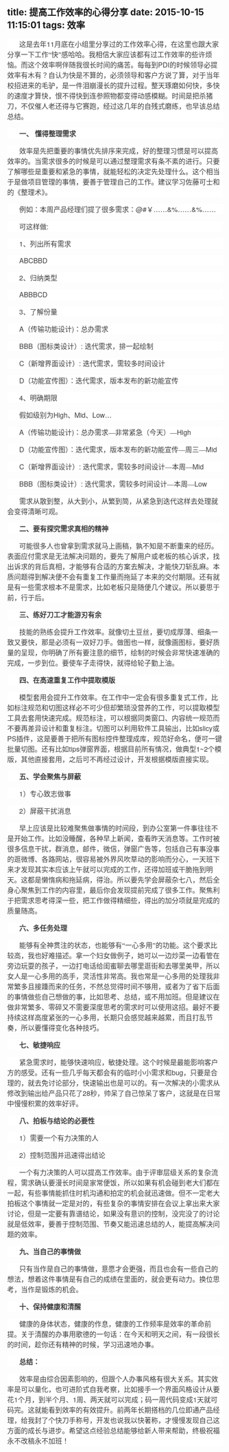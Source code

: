 title: 提高工作效率的心得分享
date: 2015-10-15 11:15:01
tags: 效率
---
<body>
<a name="428"/>

<div>
<div style="word-wrap: break-word; -webkit-nbsp-mode: space; -webkit-line-break: after-white-space;"><p style="max-width: 100%; word-wrap: normal; box-sizing: border-box !important; min-height: 1em; white-space: pre-wrap; color: rgb(62, 62, 62); font-family: &apos;Helvetica Neue&apos;, Helvetica, &apos;Hiragino Sans GB&apos;, &apos;Microsoft YaHei&apos;, 微软雅黑, Arial, sans-serif; font-size: 16px; orphans: auto; widows: auto; text-indent: 28px; background-color: rgb(255, 255, 255);"><span style="max-width: 100%; word-wrap: break-word !important; box-sizing: border-box !important; font-family: 宋体;">这是去年</span>11<span style="max-width: 100%; word-wrap: break-word !important; box-sizing: border-box !important; font-family: 宋体;">月底在小组里分享过的工作效率心得，在这里也跟大家分享一下工作“快”感哈哈。我相信大家应该都有过工作效率的些许烦恼。而这个效率啊伴随我很长时间的痛苦。每每到</span>PDI<span style="max-width: 100%; word-wrap: break-word !important; box-sizing: border-box !important; font-family: 宋体;">的时候领导必提效率有木有？自认为快是不算的，必须领导和客户方说了算，对于当年校招进来的毛驴，是一件泪崩漫长的提升过程。整天琢磨如何快，多快的速度才算快，恨不得快到连参照物都变得动感模糊。时间是把杀猪刀，不仅催人老还得与它赛跑，经过这几年的自残式磨练，也早该总结总结。</span></p><div style="max-width: 100%; word-wrap: normal; box-sizing: border-box !important; min-height: 1em; white-space: pre-wrap; color: rgb(62, 62, 62); font-family: &apos;Helvetica Neue&apos;, Helvetica, &apos;Hiragino Sans GB&apos;, &apos;Microsoft YaHei&apos;, 微软雅黑, Arial, sans-serif; text-indent: 28px; background-color: rgb(255, 255, 255); font-size: 16px;"><div><strong style="max-width: 100%; word-wrap: break-word !important; box-sizing: border-box !important;"><span style="max-width: 100%; word-wrap: break-word !important; box-sizing: border-box !important; font-family: 宋体;">一、</span></strong> <strong style="max-width: 100%; word-wrap: break-word !important; box-sizing: border-box !important;"><span style="max-width: 100%; word-wrap: break-word !important; box-sizing: border-box !important; font-family: 宋体;">懂得整理需求</span></strong></div></div><p style="max-width: 100%; word-wrap: normal; box-sizing: border-box !important; min-height: 1em; white-space: pre-wrap; color: rgb(62, 62, 62); font-family: &apos;Helvetica Neue&apos;, Helvetica, &apos;Hiragino Sans GB&apos;, &apos;Microsoft YaHei&apos;, 微软雅黑, Arial, sans-serif; font-size: 16px; orphans: auto; widows: auto; text-indent: 28px; background-color: rgb(255, 255, 255);"><span style="max-width: 100%; word-wrap: break-word !important; box-sizing: border-box !important; font-family: 宋体;">效率是先把重要的事情优先排序来完成，好的整理习惯是可以提高效率的。当需求很多的时候是可以通过整理需求有条不紊的进行。只要了解哪些是重要和紧急的事情，就能轻松的决定先处理什么。这个相当于是做项目管理的事情，要善于管理自己的工作。建议学习佐藤可士和的《整理术》。</span></p><p style="max-width: 100%; word-wrap: normal; box-sizing: border-box !important; min-height: 1em; white-space: pre-wrap; color: rgb(62, 62, 62); font-family: &apos;Helvetica Neue&apos;, Helvetica, &apos;Hiragino Sans GB&apos;, &apos;Microsoft YaHei&apos;, 微软雅黑, Arial, sans-serif; font-size: 16px; orphans: auto; widows: auto; text-indent: 28px; background-color: rgb(255, 255, 255);"><span style="max-width: 100%; word-wrap: break-word !important; box-sizing: border-box !important; font-family: 宋体;">例如：本周产品经理们提了很多需求：</span>@#<span style="max-width: 100%; word-wrap: break-word !important; box-sizing: border-box !important; font-family: 宋体;">￥……</span>&amp;%<span style="max-width: 100%; word-wrap: break-word !important; box-sizing: border-box !important; font-family: 宋体;">……</span>&amp;%<span style="max-width: 100%; word-wrap: break-word !important; box-sizing: border-box !important; font-family: 宋体;">……</span></p><p style="max-width: 100%; word-wrap: normal; box-sizing: border-box !important; min-height: 1em; white-space: pre-wrap; color: rgb(62, 62, 62); font-family: &apos;Helvetica Neue&apos;, Helvetica, &apos;Hiragino Sans GB&apos;, &apos;Microsoft YaHei&apos;, 微软雅黑, Arial, sans-serif; font-size: 16px; orphans: auto; widows: auto; text-indent: 28px; background-color: rgb(255, 255, 255);"><span style="max-width: 100%; word-wrap: break-word !important; box-sizing: border-box !important; font-family: 宋体;">可这样做</span>:</p><p style="max-width: 100%; word-wrap: normal; box-sizing: border-box !important; min-height: 1em; white-space: pre-wrap; color: rgb(62, 62, 62); font-family: &apos;Helvetica Neue&apos;, Helvetica, &apos;Hiragino Sans GB&apos;, &apos;Microsoft YaHei&apos;, 微软雅黑, Arial, sans-serif; font-size: 16px; orphans: auto; widows: auto; text-indent: 28px; background-color: rgb(255, 255, 255);">1<span style="max-width: 100%; word-wrap: break-word !important; box-sizing: border-box !important; font-family: 宋体;">、列出所有需求</span></p><p style="max-width: 100%; word-wrap: normal; box-sizing: border-box !important; min-height: 1em; white-space: pre-wrap; color: rgb(62, 62, 62); font-family: &apos;Helvetica Neue&apos;, Helvetica, &apos;Hiragino Sans GB&apos;, &apos;Microsoft YaHei&apos;, 微软雅黑, Arial, sans-serif; font-size: 16px; orphans: auto; widows: auto; text-indent: 28px; background-color: rgb(255, 255, 255);">ABCBBD</p><p style="max-width: 100%; word-wrap: normal; box-sizing: border-box !important; min-height: 1em; white-space: pre-wrap; color: rgb(62, 62, 62); font-family: &apos;Helvetica Neue&apos;, Helvetica, &apos;Hiragino Sans GB&apos;, &apos;Microsoft YaHei&apos;, 微软雅黑, Arial, sans-serif; font-size: 16px; orphans: auto; widows: auto; text-indent: 28px; background-color: rgb(255, 255, 255);">2<span style="max-width: 100%; word-wrap: break-word !important; box-sizing: border-box !important; font-family: 宋体;">、归纳类型</span></p><p style="max-width: 100%; word-wrap: normal; box-sizing: border-box !important; min-height: 1em; white-space: pre-wrap; color: rgb(62, 62, 62); font-family: &apos;Helvetica Neue&apos;, Helvetica, &apos;Hiragino Sans GB&apos;, &apos;Microsoft YaHei&apos;, 微软雅黑, Arial, sans-serif; font-size: 16px; orphans: auto; widows: auto; text-indent: 28px; background-color: rgb(255, 255, 255);">ABBBCD</p><p style="max-width: 100%; word-wrap: normal; box-sizing: border-box !important; min-height: 1em; white-space: pre-wrap; color: rgb(62, 62, 62); font-family: &apos;Helvetica Neue&apos;, Helvetica, &apos;Hiragino Sans GB&apos;, &apos;Microsoft YaHei&apos;, 微软雅黑, Arial, sans-serif; font-size: 16px; orphans: auto; widows: auto; text-indent: 28px; background-color: rgb(255, 255, 255);">3<span style="max-width: 100%; word-wrap: break-word !important; box-sizing: border-box !important; font-family: 宋体;">、了解份量</span></p><p style="max-width: 100%; word-wrap: normal; box-sizing: border-box !important; min-height: 1em; white-space: pre-wrap; color: rgb(62, 62, 62); font-family: &apos;Helvetica Neue&apos;, Helvetica, &apos;Hiragino Sans GB&apos;, &apos;Microsoft YaHei&apos;, 微软雅黑, Arial, sans-serif; font-size: 16px; orphans: auto; widows: auto; text-indent: 28px; background-color: rgb(255, 255, 255);">A<span style="max-width: 100%; word-wrap: break-word !important; box-sizing: border-box !important; font-family: 宋体;">（传输功能设计</span>)<span style="max-width: 100%; word-wrap: break-word !important; box-sizing: border-box !important; font-family: 宋体;">：总办需求</span></p><p style="max-width: 100%; word-wrap: normal; box-sizing: border-box !important; min-height: 1em; white-space: pre-wrap; color: rgb(62, 62, 62); font-family: &apos;Helvetica Neue&apos;, Helvetica, &apos;Hiragino Sans GB&apos;, &apos;Microsoft YaHei&apos;, 微软雅黑, Arial, sans-serif; font-size: 16px; orphans: auto; widows: auto; text-indent: 28px; background-color: rgb(255, 255, 255);">BBB<span style="max-width: 100%; word-wrap: break-word !important; box-sizing: border-box !important; font-family: 宋体;">（图标类设计）</span>: <span style="max-width: 100%; word-wrap: break-word !important; box-sizing: border-box !important; font-family: 宋体;">迭代需求，排一起绘制</span></p><p style="max-width: 100%; word-wrap: normal; box-sizing: border-box !important; min-height: 1em; white-space: pre-wrap; color: rgb(62, 62, 62); font-family: &apos;Helvetica Neue&apos;, Helvetica, &apos;Hiragino Sans GB&apos;, &apos;Microsoft YaHei&apos;, 微软雅黑, Arial, sans-serif; font-size: 16px; orphans: auto; widows: auto; text-indent: 28px; background-color: rgb(255, 255, 255);">C<span style="max-width: 100%; word-wrap: break-word !important; box-sizing: border-box !important; font-family: 宋体;">（新增界面设计）</span>: <span style="max-width: 100%; word-wrap: break-word !important; box-sizing: border-box !important; font-family: 宋体;">迭代需求，需较多时间设计</span></p><p style="max-width: 100%; word-wrap: normal; box-sizing: border-box !important; min-height: 1em; white-space: pre-wrap; color: rgb(62, 62, 62); font-family: &apos;Helvetica Neue&apos;, Helvetica, &apos;Hiragino Sans GB&apos;, &apos;Microsoft YaHei&apos;, 微软雅黑, Arial, sans-serif; font-size: 16px; orphans: auto; widows: auto; text-indent: 28px; background-color: rgb(255, 255, 255);">D<span style="max-width: 100%; word-wrap: break-word !important; box-sizing: border-box !important; font-family: 宋体;">（功能宣传图）：迭代需求，版本发布的新功能宣传</span></p><p style="max-width: 100%; word-wrap: normal; box-sizing: border-box !important; min-height: 1em; white-space: pre-wrap; color: rgb(62, 62, 62); font-family: &apos;Helvetica Neue&apos;, Helvetica, &apos;Hiragino Sans GB&apos;, &apos;Microsoft YaHei&apos;, 微软雅黑, Arial, sans-serif; font-size: 16px; orphans: auto; widows: auto; text-indent: 28px; background-color: rgb(255, 255, 255);">4<span style="max-width: 100%; word-wrap: break-word !important; box-sizing: border-box !important; font-family: 宋体;">、明确期限</span></p><p style="max-width: 100%; word-wrap: normal; box-sizing: border-box !important; min-height: 1em; white-space: pre-wrap; color: rgb(62, 62, 62); font-family: &apos;Helvetica Neue&apos;, Helvetica, &apos;Hiragino Sans GB&apos;, &apos;Microsoft YaHei&apos;, 微软雅黑, Arial, sans-serif; font-size: 16px; orphans: auto; widows: auto; text-indent: 28px; background-color: rgb(255, 255, 255);"><span style="max-width: 100%; word-wrap: break-word !important; box-sizing: border-box !important; font-family: 宋体;">假如级别为</span>High<span style="max-width: 100%; word-wrap: break-word !important; box-sizing: border-box !important; font-family: 宋体;">、</span>Mid<span style="max-width: 100%; word-wrap: break-word !important; box-sizing: border-box !important; font-family: 宋体;">、</span>Low<span style="max-width: 100%; word-wrap: break-word !important; box-sizing: border-box !important; font-family: 宋体;">…</span></p><p style="max-width: 100%; word-wrap: normal; box-sizing: border-box !important; min-height: 1em; white-space: pre-wrap; color: rgb(62, 62, 62); font-family: &apos;Helvetica Neue&apos;, Helvetica, &apos;Hiragino Sans GB&apos;, &apos;Microsoft YaHei&apos;, 微软雅黑, Arial, sans-serif; font-size: 16px; orphans: auto; widows: auto; text-indent: 28px; background-color: rgb(255, 255, 255);">A<span style="max-width: 100%; word-wrap: break-word !important; box-sizing: border-box !important; font-family: 宋体;">（传输功能设计</span>)<span style="max-width: 100%; word-wrap: break-word !important; box-sizing: border-box !important; font-family: 宋体;">：总办需求—非常紧急（今天）—</span>High</p><p style="max-width: 100%; word-wrap: normal; box-sizing: border-box !important; min-height: 1em; white-space: pre-wrap; color: rgb(62, 62, 62); font-family: &apos;Helvetica Neue&apos;, Helvetica, &apos;Hiragino Sans GB&apos;, &apos;Microsoft YaHei&apos;, 微软雅黑, Arial, sans-serif; font-size: 16px; orphans: auto; widows: auto; text-indent: 28px; background-color: rgb(255, 255, 255);">D<span style="max-width: 100%; word-wrap: break-word !important; box-sizing: border-box !important; font-family: 宋体;">（功能宣传图）：迭代需求，版本发布的新功能宣传—周三—</span>Mid</p><p style="max-width: 100%; word-wrap: normal; box-sizing: border-box !important; min-height: 1em; white-space: pre-wrap; color: rgb(62, 62, 62); font-family: &apos;Helvetica Neue&apos;, Helvetica, &apos;Hiragino Sans GB&apos;, &apos;Microsoft YaHei&apos;, 微软雅黑, Arial, sans-serif; font-size: 16px; orphans: auto; widows: auto; text-indent: 28px; background-color: rgb(255, 255, 255);">C<span style="max-width: 100%; word-wrap: break-word !important; box-sizing: border-box !important; font-family: 宋体;">（新增界面设计）</span>: <span style="max-width: 100%; word-wrap: break-word !important; box-sizing: border-box !important; font-family: 宋体;">迭代需求，需较多时间设计—本周—</span>Mid</p><p style="max-width: 100%; word-wrap: normal; box-sizing: border-box !important; min-height: 1em; white-space: pre-wrap; color: rgb(62, 62, 62); font-family: &apos;Helvetica Neue&apos;, Helvetica, &apos;Hiragino Sans GB&apos;, &apos;Microsoft YaHei&apos;, 微软雅黑, Arial, sans-serif; font-size: 16px; orphans: auto; widows: auto; text-indent: 28px; background-color: rgb(255, 255, 255);">BBB<span style="max-width: 100%; word-wrap: break-word !important; box-sizing: border-box !important; font-family: 宋体;">（图标类设计）</span>: <span style="max-width: 100%; word-wrap: break-word !important; box-sizing: border-box !important; font-family: 宋体;">迭代需求，需较多时间设计—本周—</span>Low</p><p style="max-width: 100%; word-wrap: normal; box-sizing: border-box !important; min-height: 1em; white-space: pre-wrap; color: rgb(62, 62, 62); font-family: &apos;Helvetica Neue&apos;, Helvetica, &apos;Hiragino Sans GB&apos;, &apos;Microsoft YaHei&apos;, 微软雅黑, Arial, sans-serif; font-size: 16px; orphans: auto; widows: auto; text-indent: 28px; background-color: rgb(255, 255, 255);"><span style="max-width: 100%; word-wrap: break-word !important; box-sizing: border-box !important; font-family: 宋体;">需求从散到整，从大到小，从繁到简，从紧急到迭代这样去处理就会变得清晰可观。</span></p><p style="max-width: 100%; word-wrap: normal; box-sizing: border-box !important; min-height: 1em; white-space: pre-wrap; color: rgb(62, 62, 62); font-family: &apos;Helvetica Neue&apos;, Helvetica, &apos;Hiragino Sans GB&apos;, &apos;Microsoft YaHei&apos;, 微软雅黑, Arial, sans-serif; font-size: 16px; orphans: auto; widows: auto; text-indent: 28px; background-color: rgb(255, 255, 255);"><strong style="max-width: 100%; word-wrap: break-word !important; box-sizing: border-box !important;"><span style="max-width: 100%; word-wrap: break-word !important; box-sizing: border-box !important; font-family: 宋体;">二、要有探究需求真相的精神</span></strong></p><p style="max-width: 100%; word-wrap: normal; box-sizing: border-box !important; min-height: 1em; white-space: pre-wrap; color: rgb(62, 62, 62); font-family: &apos;Helvetica Neue&apos;, Helvetica, &apos;Hiragino Sans GB&apos;, &apos;Microsoft YaHei&apos;, 微软雅黑, Arial, sans-serif; font-size: 16px; orphans: auto; widows: auto; text-indent: 28px; background-color: rgb(255, 255, 255);"><span style="max-width: 100%; word-wrap: break-word !important; box-sizing: border-box !important; font-family: 宋体;">可能很多人也曾拿到需求就马上画稿，孰不知是不断重来的经历。表面应付需求是无法解决问题的，要先了解用户或老板的核心诉求，找出诉求的背后真相，才能够有合适的方案去解决，才能快刀斩乱麻。本质问题得到解决便不会有重复工作量而拖延了本来的交付期限。还有就是有一些需求根本不是需求，比如老板只是随便几个建议。所以要思于前，行于后。</span></p><p style="max-width: 100%; word-wrap: normal; box-sizing: border-box !important; min-height: 1em; white-space: pre-wrap; color: rgb(62, 62, 62); font-family: &apos;Helvetica Neue&apos;, Helvetica, &apos;Hiragino Sans GB&apos;, &apos;Microsoft YaHei&apos;, 微软雅黑, Arial, sans-serif; font-size: 16px; orphans: auto; widows: auto; text-indent: 28px; background-color: rgb(255, 255, 255);"><strong style="max-width: 100%; word-wrap: break-word !important; box-sizing: border-box !important;"><span style="max-width: 100%; word-wrap: break-word !important; box-sizing: border-box !important; font-family: 宋体;">三、练好刀工才能游刃有余</span></strong></p><p style="max-width: 100%; word-wrap: normal; box-sizing: border-box !important; min-height: 1em; white-space: pre-wrap; color: rgb(62, 62, 62); font-family: &apos;Helvetica Neue&apos;, Helvetica, &apos;Hiragino Sans GB&apos;, &apos;Microsoft YaHei&apos;, 微软雅黑, Arial, sans-serif; font-size: 16px; orphans: auto; widows: auto; text-indent: 28px; background-color: rgb(255, 255, 255);"><span style="max-width: 100%; word-wrap: break-word !important; box-sizing: border-box !important; font-family: 宋体;">技能的熟练会提升工作效率。就像切土豆丝，要切成厚薄、细条一致又要快，那是必须有一双好刀手。做图也一样，就像画图标，要好质量的呈现，你明确了所有要注意的细节，绘制的时候会非常快速准确的完成，一步到位。要使车子走得快，就得给轮子勤上油。</span></p><p style="max-width: 100%; word-wrap: normal; box-sizing: border-box !important; min-height: 1em; white-space: pre-wrap; color: rgb(62, 62, 62); font-family: &apos;Helvetica Neue&apos;, Helvetica, &apos;Hiragino Sans GB&apos;, &apos;Microsoft YaHei&apos;, 微软雅黑, Arial, sans-serif; font-size: 16px; orphans: auto; widows: auto; text-indent: 28px; background-color: rgb(255, 255, 255);"><strong style="max-width: 100%; word-wrap: break-word !important; box-sizing: border-box !important;"><span style="max-width: 100%; word-wrap: break-word !important; box-sizing: border-box !important; font-family: 宋体;">四、在高速重复工作中提取模版</span></strong></p><p style="max-width: 100%; word-wrap: normal; box-sizing: border-box !important; min-height: 1em; white-space: pre-wrap; color: rgb(62, 62, 62); font-family: &apos;Helvetica Neue&apos;, Helvetica, &apos;Hiragino Sans GB&apos;, &apos;Microsoft YaHei&apos;, 微软雅黑, Arial, sans-serif; font-size: 16px; orphans: auto; widows: auto; text-indent: 28px; background-color: rgb(255, 255, 255);"><span style="max-width: 100%; word-wrap: break-word !important; box-sizing: border-box !important; font-family: 宋体;">模型套用会提升工作效率。在工作中一定会有很多重复式工作，比如标注规范和切图这样必不可少但却繁琐没营养的工作，可以提取模型工具去套用快速完成。规范标注，可以根据同类窗口、内容统一规范而不要再差异设计和重复标注。切图可以利用软件工具输出，比如</span>slicy<span style="max-width: 100%; word-wrap: break-word !important; box-sizing: border-box !important; font-family: 宋体;">或</span>PS<span style="max-width: 100%; word-wrap: break-word !important; box-sizing: border-box !important; font-family: 宋体;">插件，这是要善于把所有图标控件整理成库，规范好命名，便可一键批量切图。还有比如</span>tips<span style="max-width: 100%; word-wrap: break-word !important; box-sizing: border-box !important; font-family: 宋体;">弹窗界面，根据目前所有情况，做典型</span>1~2<span style="max-width: 100%; word-wrap: break-word !important; box-sizing: border-box !important; font-family: 宋体;">个模版，其他直接套用，之后可不再经过设计，开发根据模版直接实现。</span></p><p style="max-width: 100%; word-wrap: normal; box-sizing: border-box !important; min-height: 1em; white-space: pre-wrap; color: rgb(62, 62, 62); font-family: &apos;Helvetica Neue&apos;, Helvetica, &apos;Hiragino Sans GB&apos;, &apos;Microsoft YaHei&apos;, 微软雅黑, Arial, sans-serif; font-size: 16px; orphans: auto; widows: auto; text-indent: 28px; background-color: rgb(255, 255, 255);"><strong style="max-width: 100%; word-wrap: break-word !important; box-sizing: border-box !important;"><span style="max-width: 100%; word-wrap: break-word !important; box-sizing: border-box !important; font-family: 宋体;">五、学会聚焦与屏蔽</span></strong></p><p style="max-width: 100%; word-wrap: normal; box-sizing: border-box !important; min-height: 1em; white-space: pre-wrap; color: rgb(62, 62, 62); font-family: &apos;Helvetica Neue&apos;, Helvetica, &apos;Hiragino Sans GB&apos;, &apos;Microsoft YaHei&apos;, 微软雅黑, Arial, sans-serif; font-size: 16px; orphans: auto; widows: auto; text-indent: 28px; background-color: rgb(255, 255, 255);">1<span style="max-width: 100%; word-wrap: break-word !important; box-sizing: border-box !important; font-family: 宋体;">）专心致志做事</span></p><p style="max-width: 100%; word-wrap: normal; box-sizing: border-box !important; min-height: 1em; white-space: pre-wrap; color: rgb(62, 62, 62); font-family: &apos;Helvetica Neue&apos;, Helvetica, &apos;Hiragino Sans GB&apos;, &apos;Microsoft YaHei&apos;, 微软雅黑, Arial, sans-serif; font-size: 16px; orphans: auto; widows: auto; text-indent: 28px; background-color: rgb(255, 255, 255);">2<span style="max-width: 100%; word-wrap: break-word !important; box-sizing: border-box !important; font-family: 宋体;">）屏蔽干扰消息</span></p><p style="max-width: 100%; word-wrap: normal; box-sizing: border-box !important; min-height: 1em; white-space: pre-wrap; color: rgb(62, 62, 62); font-family: &apos;Helvetica Neue&apos;, Helvetica, &apos;Hiragino Sans GB&apos;, &apos;Microsoft YaHei&apos;, 微软雅黑, Arial, sans-serif; font-size: 16px; orphans: auto; widows: auto; text-indent: 28px; background-color: rgb(255, 255, 255);"><span style="max-width: 100%; word-wrap: break-word !important; box-sizing: border-box !important; font-family: 宋体;">早上应该是比较难聚焦做事情的时间段，到办公室第一件事往往不是开始工作。比如没睡醒，各种早上新闻，查看昨天消息等。工作时被很多信息干扰，群消息，邮件，微信，弹窗广告等，包括自己有事没事的逛微博、各路网站，很容易被外界风吹草动的影响而分心，一天班下来才发现其实本应该上午就可以完成的工作，还得加班或干脆拖到明天。这都是懒惰病和拖延病，得治。所以要先学会屏蔽杂七八，然后全身心聚焦到工作的内容里，最后你会发现提前完成了很多工作。聚焦利于把需求思考得深一些，把工作做得精细些，得出的加分项就是完成的质量随高。</span></p><p style="max-width: 100%; word-wrap: normal; box-sizing: border-box !important; min-height: 1em; white-space: pre-wrap; color: rgb(62, 62, 62); font-family: &apos;Helvetica Neue&apos;, Helvetica, &apos;Hiragino Sans GB&apos;, &apos;Microsoft YaHei&apos;, 微软雅黑, Arial, sans-serif; font-size: 16px; orphans: auto; widows: auto; text-indent: 28px; background-color: rgb(255, 255, 255);"><strong style="max-width: 100%; word-wrap: break-word !important; box-sizing: border-box !important;"><span style="max-width: 100%; word-wrap: break-word !important; box-sizing: border-box !important; font-family: 宋体;">六、多任务处理</span></strong></p><p style="max-width: 100%; word-wrap: normal; box-sizing: border-box !important; min-height: 1em; white-space: pre-wrap; color: rgb(62, 62, 62); font-family: &apos;Helvetica Neue&apos;, Helvetica, &apos;Hiragino Sans GB&apos;, &apos;Microsoft YaHei&apos;, 微软雅黑, Arial, sans-serif; font-size: 16px; orphans: auto; widows: auto; text-indent: 28px; background-color: rgb(255, 255, 255);"><span style="max-width: 100%; word-wrap: break-word !important; box-sizing: border-box !important; font-family: 宋体;">能够有全神贯注的状态，也能够有“一心多用”的功能。这个要求比较高，我也好难描述。拿一个妇女做例子，她可以一边炒菜一边看管在旁边玩耍的孩子，一边打电话给闺蜜聊去哪里逛街和去哪里美甲，所以女人是一心多用的高手，灵活性非常高。我也常是一心多用的处理我非常繁多且接踵而来的任务，不然总觉得时间不够用，或者为了省下后面的事情做些自己想做的事，比如思考、总结，或不用加班。但是建议在做非常繁多、零碎又不需要深度思考的需求时可以使用这招。最好不要持续这样高度紧张的一心多用，长期只会感觉越来越累，而且打乱节奏，所以要懂得变化各种技巧。</span></p><p style="max-width: 100%; word-wrap: normal; box-sizing: border-box !important; min-height: 1em; white-space: pre-wrap; color: rgb(62, 62, 62); font-family: &apos;Helvetica Neue&apos;, Helvetica, &apos;Hiragino Sans GB&apos;, &apos;Microsoft YaHei&apos;, 微软雅黑, Arial, sans-serif; font-size: 16px; orphans: auto; widows: auto; text-indent: 28px; background-color: rgb(255, 255, 255);"><strong style="max-width: 100%; word-wrap: break-word !important; box-sizing: border-box !important;"><span style="max-width: 100%; word-wrap: break-word !important; box-sizing: border-box !important; font-family: 宋体;">七、敏捷响应</span></strong></p><p style="max-width: 100%; word-wrap: normal; box-sizing: border-box !important; min-height: 1em; white-space: pre-wrap; color: rgb(62, 62, 62); font-family: &apos;Helvetica Neue&apos;, Helvetica, &apos;Hiragino Sans GB&apos;, &apos;Microsoft YaHei&apos;, 微软雅黑, Arial, sans-serif; font-size: 16px; orphans: auto; widows: auto; text-indent: 28px; background-color: rgb(255, 255, 255);"><span style="max-width: 100%; word-wrap: break-word !important; box-sizing: border-box !important; font-family: 宋体;">紧急需求时，能够快速响应，敏捷处理。这个时候是最能影响客户方的感受。还有一些几乎每天都会有的临时小小需求和</span>bug<span style="max-width: 100%; word-wrap: break-word !important; box-sizing: border-box !important; font-family: 宋体;">，只要是合理的，就去免讨论部分，快速输出也是可以的。有一次解决的小需求从修改到输出给产品只花了</span>28<span style="max-width: 100%; word-wrap: break-word !important; box-sizing: border-box !important; font-family: 宋体;">秒，帅呆了自己惊呆了客户，这就是在日常中慢慢积累的效率好评。</span></p><p style="max-width: 100%; word-wrap: normal; box-sizing: border-box !important; min-height: 1em; white-space: pre-wrap; color: rgb(62, 62, 62); font-family: &apos;Helvetica Neue&apos;, Helvetica, &apos;Hiragino Sans GB&apos;, &apos;Microsoft YaHei&apos;, 微软雅黑, Arial, sans-serif; font-size: 16px; orphans: auto; widows: auto; text-indent: 28px; background-color: rgb(255, 255, 255);"><strong style="max-width: 100%; word-wrap: break-word !important; box-sizing: border-box !important;"><span style="max-width: 100%; word-wrap: break-word !important; box-sizing: border-box !important; font-family: 宋体;">八、拍板与结论的必要性</span></strong></p><p style="max-width: 100%; word-wrap: normal; box-sizing: border-box !important; min-height: 1em; white-space: pre-wrap; color: rgb(62, 62, 62); font-family: &apos;Helvetica Neue&apos;, Helvetica, &apos;Hiragino Sans GB&apos;, &apos;Microsoft YaHei&apos;, 微软雅黑, Arial, sans-serif; font-size: 16px; orphans: auto; widows: auto; text-indent: 28px; background-color: rgb(255, 255, 255);">1<span style="max-width: 100%; word-wrap: break-word !important; box-sizing: border-box !important; font-family: 宋体;">）需要一个有力决策的人</span></p><p style="max-width: 100%; word-wrap: normal; box-sizing: border-box !important; min-height: 1em; white-space: pre-wrap; color: rgb(62, 62, 62); font-family: &apos;Helvetica Neue&apos;, Helvetica, &apos;Hiragino Sans GB&apos;, &apos;Microsoft YaHei&apos;, 微软雅黑, Arial, sans-serif; font-size: 16px; orphans: auto; widows: auto; text-indent: 28px; background-color: rgb(255, 255, 255);">2<span style="max-width: 100%; word-wrap: break-word !important; box-sizing: border-box !important; font-family: 宋体;">）控制范围并迅速得出结论</span></p><p style="max-width: 100%; word-wrap: normal; box-sizing: border-box !important; min-height: 1em; white-space: pre-wrap; color: rgb(62, 62, 62); font-family: &apos;Helvetica Neue&apos;, Helvetica, &apos;Hiragino Sans GB&apos;, &apos;Microsoft YaHei&apos;, 微软雅黑, Arial, sans-serif; font-size: 16px; orphans: auto; widows: auto; text-indent: 28px; background-color: rgb(255, 255, 255);"><span style="max-width: 100%; word-wrap: break-word !important; box-sizing: border-box !important; font-family: 宋体;">一个有力决策的人可以提高工作效率。由于评审层级关系的复杂流程，需求确认要漫长时间是家常便饭，所以如果有机会碰到老大们都在一起，有些事情能抓住时机沟通和拍定的机会就迅速做。但不一定老大拍板这个事情就一定是对的，有些复杂的事情安排在会议上拿出来大家讨论，但是一定要有靠谱结论，如果没有意识的控制，没完没了的讨论就是低效率，要善于控制范围、节奏又能迅速总结的人，能提高解决问题的效率。</span></p><p style="max-width: 100%; word-wrap: normal; box-sizing: border-box !important; min-height: 1em; white-space: pre-wrap; color: rgb(62, 62, 62); font-family: &apos;Helvetica Neue&apos;, Helvetica, &apos;Hiragino Sans GB&apos;, &apos;Microsoft YaHei&apos;, 微软雅黑, Arial, sans-serif; font-size: 16px; orphans: auto; widows: auto; text-indent: 28px; background-color: rgb(255, 255, 255);"><strong style="max-width: 100%; word-wrap: break-word !important; box-sizing: border-box !important;"><span style="max-width: 100%; word-wrap: break-word !important; box-sizing: border-box !important; font-family: 宋体;">九、当自己的事情做</span></strong></p><p style="max-width: 100%; word-wrap: normal; box-sizing: border-box !important; min-height: 1em; white-space: pre-wrap; color: rgb(62, 62, 62); font-family: &apos;Helvetica Neue&apos;, Helvetica, &apos;Hiragino Sans GB&apos;, &apos;Microsoft YaHei&apos;, 微软雅黑, Arial, sans-serif; font-size: 16px; orphans: auto; widows: auto; text-indent: 28px; background-color: rgb(255, 255, 255);"><span style="max-width: 100%; word-wrap: break-word !important; box-sizing: border-box !important; font-family: 宋体;">只有当作是自己的事情做，意愿才会更强，而且也会有一些自己的想法，想着这件事情是有自己的成绩在里面的，就会更有动力。换位思考，当作是锻炼的机会。</span></p><p style="max-width: 100%; word-wrap: normal; box-sizing: border-box !important; min-height: 1em; white-space: pre-wrap; color: rgb(62, 62, 62); font-family: &apos;Helvetica Neue&apos;, Helvetica, &apos;Hiragino Sans GB&apos;, &apos;Microsoft YaHei&apos;, 微软雅黑, Arial, sans-serif; font-size: 16px; orphans: auto; widows: auto; text-indent: 28px; background-color: rgb(255, 255, 255);"><strong style="max-width: 100%; word-wrap: break-word !important; box-sizing: border-box !important;"><span style="max-width: 100%; word-wrap: break-word !important; box-sizing: border-box !important; font-family: 宋体;">十、保持健康和清醒</span></strong></p><p style="max-width: 100%; word-wrap: normal; box-sizing: border-box !important; min-height: 1em; white-space: pre-wrap; color: rgb(62, 62, 62); font-family: &apos;Helvetica Neue&apos;, Helvetica, &apos;Hiragino Sans GB&apos;, &apos;Microsoft YaHei&apos;, 微软雅黑, Arial, sans-serif; font-size: 16px; orphans: auto; widows: auto; text-indent: 28px; background-color: rgb(255, 255, 255);"><span style="max-width: 100%; word-wrap: break-word !important; box-sizing: border-box !important; font-family: 宋体;">健康的身体状态，健康的作息，健康的工作频率是效率的革命前提。关于清醒的办事用歌德的一句话：在今天和明天之间，有一段很长的时间，趁你还有精神的时候，学习迅速地办事。</span></p><p style="max-width: 100%; word-wrap: normal; box-sizing: border-box !important; min-height: 1em; white-space: pre-wrap; color: rgb(62, 62, 62); font-family: &apos;Helvetica Neue&apos;, Helvetica, &apos;Hiragino Sans GB&apos;, &apos;Microsoft YaHei&apos;, 微软雅黑, Arial, sans-serif; font-size: 16px; orphans: auto; widows: auto; text-indent: 28px; background-color: rgb(255, 255, 255);"><strong style="max-width: 100%; word-wrap: break-word !important; box-sizing: border-box !important;"><span style="max-width: 100%; word-wrap: break-word !important; box-sizing: border-box !important; font-family: 宋体;">总结：</span></strong></p><p style="max-width: 100%; word-wrap: normal; box-sizing: border-box !important; min-height: 1em; white-space: pre-wrap; color: rgb(62, 62, 62); font-family: &apos;Helvetica Neue&apos;, Helvetica, &apos;Hiragino Sans GB&apos;, &apos;Microsoft YaHei&apos;, 微软雅黑, Arial, sans-serif; font-size: 16px; orphans: auto; widows: auto; text-indent: 28px; background-color: rgb(255, 255, 255);"><span style="max-width: 100%; word-wrap: break-word !important; box-sizing: border-box !important; font-family: 宋体;">效率是由综合因素影响的，但跟个人办事风格有很大关系。其实效率是可以量化，也可进阶式自我考察，比如接手一个界面风格设计从要花</span>1<span style="max-width: 100%; word-wrap: break-word !important; box-sizing: border-box !important; font-family: 宋体;">个月，到半个月、</span>1<span style="max-width: 100%; word-wrap: break-word !important; box-sizing: border-box !important; font-family: 宋体;">周、两天就可以完成；码一周代码变成</span>1<span style="max-width: 100%; word-wrap: break-word !important; box-sizing: border-box !important; font-family: 宋体;">天就可码完。这就能看到效率的有效提升。前两年长期搭档的几位即通产品经理，给我封了个快刀手称号，开发也说我以快著称，才慢慢发现自己这方面的成长与进步。希望这点经验总结能够给新人带来帮助，终极祝福永不改稿永不加班！</span></p></div>
</div></body>
